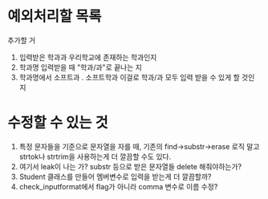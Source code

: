 # 예외처리할 목록

추가할 거 
1. 입력받은 학과과 우리학교에 존재하는 학과인지
2. 학과명 입력받을 때 "학과/과"로 끝나는 지
3. 학과명에서 소프트과 . 소프트학과 이걸로 학과/과 모두 입력 받을 수 있게 할 것인지

# 수정할 수 있는 것
1. 특정 문자들을 기준으로 문자열을 자를 때, 기존의 find->substr->erase 로직 말고 strtok나 strtrim을 사용하는게 더 깔끔할 수도 있다.
2. 여기서 leak이 나는 가? substr 등으로 받은 문자열들 delete 해줘야하는가?
3. Student 클래스를 만들어 멤버변수로 입력을 받는게 더 깔끔할까?
4. check_inputformat에서 flag가 아니라 comma 변수로 이름 수정?